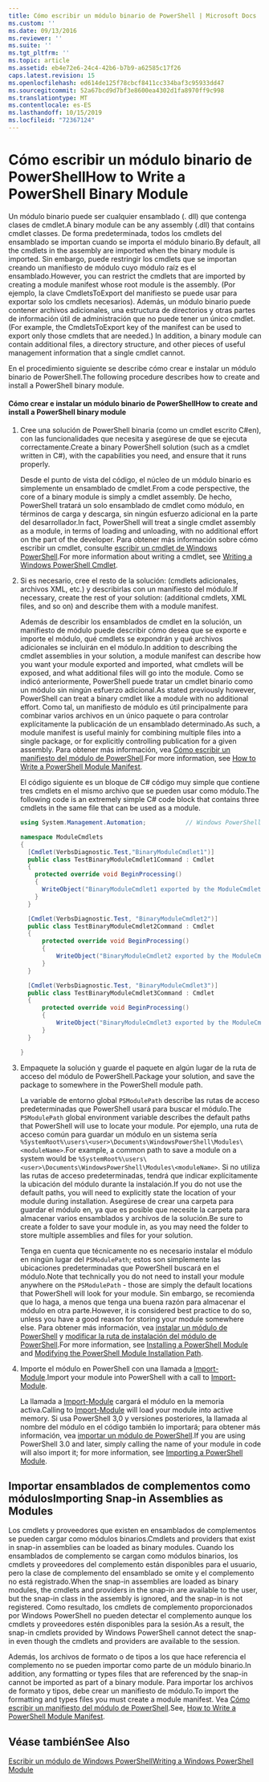 ```yaml
---
title: Cómo escribir un módulo binario de PowerShell | Microsoft Docs
ms.custom: ''
ms.date: 09/13/2016
ms.reviewer: ''
ms.suite: ''
ms.tgt_pltfrm: ''
ms.topic: article
ms.assetid: eb4e72e6-24c4-42b6-b7b9-a62585c17f26
caps.latest.revision: 15
ms.openlocfilehash: ed614de125f78cbcf8411cc334baf3c95933dd47
ms.sourcegitcommit: 52a67bcd9d7bf3e8600ea4302d1fa8970ff9c998
ms.translationtype: MT
ms.contentlocale: es-ES
ms.lasthandoff: 10/15/2019
ms.locfileid: "72367124"
---
```

# <a name="how-to-write-a-powershell-binary-module"></a><span data-ttu-id="a99d2-102">Cómo escribir un módulo binario de PowerShell</span><span class="sxs-lookup"><span data-stu-id="a99d2-102">How to Write a PowerShell Binary Module</span></span>

<span data-ttu-id="a99d2-103">Un módulo binario puede ser cualquier ensamblado (. dll) que contenga clases de cmdlet.</span><span class="sxs-lookup"><span data-stu-id="a99d2-103">A binary module can be any assembly (.dll) that contains cmdlet classes.</span></span> <span data-ttu-id="a99d2-104">De forma predeterminada, todos los cmdlets del ensamblado se importan cuando se importa el módulo binario.</span><span class="sxs-lookup"><span data-stu-id="a99d2-104">By default, all the cmdlets in the assembly are imported when the binary module is imported.</span></span> <span data-ttu-id="a99d2-105">Sin embargo, puede restringir los cmdlets que se importan creando un manifiesto de módulo cuyo módulo raíz es el ensamblado.</span><span class="sxs-lookup"><span data-stu-id="a99d2-105">However, you can restrict the cmdlets that are imported by creating a module manifest whose root module is the assembly.</span></span> <span data-ttu-id="a99d2-106">(Por ejemplo, la clave CmdletsToExport del manifiesto se puede usar para exportar solo los cmdlets necesarios). Además, un módulo binario puede contener archivos adicionales, una estructura de directorios y otras partes de información útil de administración que no puede tener un único cmdlet.</span><span class="sxs-lookup"><span data-stu-id="a99d2-106">(For example, the CmdletsToExport key of the manifest can be used to export only those cmdlets that are needed.) In addition, a binary module can contain additional files, a directory structure, and other pieces of useful management information that a single cmdlet cannot.</span></span>

<span data-ttu-id="a99d2-107">En el procedimiento siguiente se describe cómo crear e instalar un módulo binario de PowerShell.</span><span class="sxs-lookup"><span data-stu-id="a99d2-107">The following procedure describes how to create and install a PowerShell binary module.</span></span>

#### <a name="how-to-create-and-install-a-powershell-binary-module"></a><span data-ttu-id="a99d2-108">Cómo crear e instalar un módulo binario de PowerShell</span><span class="sxs-lookup"><span data-stu-id="a99d2-108">How to create and install a PowerShell binary module</span></span>

1. <span data-ttu-id="a99d2-109">Cree una solución de PowerShell binaria (como un cmdlet escrito C#en), con las funcionalidades que necesita y asegúrese de que se ejecuta correctamente.</span><span class="sxs-lookup"><span data-stu-id="a99d2-109">Create a binary PowerShell solution (such as a cmdlet written in C#), with the capabilities you need, and ensure that it runs properly.</span></span>

   <span data-ttu-id="a99d2-110">Desde el punto de vista del código, el núcleo de un módulo binario es simplemente un ensamblado de cmdlet.</span><span class="sxs-lookup"><span data-stu-id="a99d2-110">From a code perspective, the core of a binary module is simply a cmdlet assembly.</span></span> <span data-ttu-id="a99d2-111">De hecho, PowerShell tratará un solo ensamblado de cmdlet como módulo, en términos de carga y descarga, sin ningún esfuerzo adicional en la parte del desarrollador.</span><span class="sxs-lookup"><span data-stu-id="a99d2-111">In fact, PowerShell will treat a single cmdlet assembly as a module, in terms of loading and unloading, with no additional effort on the part of the developer.</span></span> <span data-ttu-id="a99d2-112">Para obtener más información sobre cómo escribir un cmdlet, consulte [escribir un cmdlet de Windows PowerShell](../cmdlet/writing-a-windows-powershell-cmdlet.md).</span><span class="sxs-lookup"><span data-stu-id="a99d2-112">For more information about writing a cmdlet, see [Writing a Windows PowerShell Cmdlet](../cmdlet/writing-a-windows-powershell-cmdlet.md).</span></span>

2. <span data-ttu-id="a99d2-113">Si es necesario, cree el resto de la solución: (cmdlets adicionales, archivos XML, etc.) y describirlas con un manifiesto del módulo.</span><span class="sxs-lookup"><span data-stu-id="a99d2-113">If necessary, create the rest of your solution: (additional cmdlets, XML files, and so on) and describe them with a module manifest.</span></span>

   <span data-ttu-id="a99d2-114">Además de describir los ensamblados de cmdlet en la solución, un manifiesto de módulo puede describir cómo desea que se exporte e importe el módulo, qué cmdlets se expondrán y qué archivos adicionales se incluirán en el módulo.</span><span class="sxs-lookup"><span data-stu-id="a99d2-114">In addition to describing the cmdlet assemblies in your solution, a module manifest can describe how you want your module exported and imported, what cmdlets will be exposed, and what additional files will go into the module.</span></span>
   <span data-ttu-id="a99d2-115">Como se indicó anteriormente, PowerShell puede tratar un cmdlet binario como un módulo sin ningún esfuerzo adicional.</span><span class="sxs-lookup"><span data-stu-id="a99d2-115">As stated previously however, PowerShell can treat a binary cmdlet like a module with no additional effort.</span></span>
   <span data-ttu-id="a99d2-116">Como tal, un manifiesto de módulo es útil principalmente para combinar varios archivos en un único paquete o para controlar explícitamente la publicación de un ensamblado determinado.</span><span class="sxs-lookup"><span data-stu-id="a99d2-116">As such, a module manifest is useful mainly for combining multiple files into a single package, or for explicitly controlling publication for a given assembly.</span></span>
   <span data-ttu-id="a99d2-117">Para obtener más información, vea [Cómo escribir un manifiesto del módulo de PowerShell](how-to-write-a-powershell-module-manifest.md).</span><span class="sxs-lookup"><span data-stu-id="a99d2-117">For more information, see [How to Write a PowerShell Module Manifest](how-to-write-a-powershell-module-manifest.md).</span></span>

   <span data-ttu-id="a99d2-118">El código siguiente es un bloque de C# código muy simple que contiene tres cmdlets en el mismo archivo que se pueden usar como módulo.</span><span class="sxs-lookup"><span data-stu-id="a99d2-118">The following code is an extremely simple C# code block that contains three cmdlets in the same file that can be used as a module.</span></span>

   ```csharp
   using System.Management.Automation;           // Windows PowerShell namespace.

   namespace ModuleCmdlets
   {
     [Cmdlet(VerbsDiagnostic.Test,"BinaryModuleCmdlet1")]
     public class TestBinaryModuleCmdlet1Command : Cmdlet
     {
       protected override void BeginProcessing()
       {
         WriteObject("BinaryModuleCmdlet1 exported by the ModuleCmdlets module.");
       }
     }

     [Cmdlet(VerbsDiagnostic.Test, "BinaryModuleCmdlet2")]
     public class TestBinaryModuleCmdlet2Command : Cmdlet
     {
         protected override void BeginProcessing()
         {
             WriteObject("BinaryModuleCmdlet2 exported by the ModuleCmdlets module.");
         }
     }

     [Cmdlet(VerbsDiagnostic.Test, "BinaryModuleCmdlet3")]
     public class TestBinaryModuleCmdlet3Command : Cmdlet
     {
         protected override void BeginProcessing()
         {
             WriteObject("BinaryModuleCmdlet3 exported by the ModuleCmdlets module.");
         }
     }

   }
   ```

3. <span data-ttu-id="a99d2-119">Empaquete la solución y guarde el paquete en algún lugar de la ruta de acceso del módulo de PowerShell.</span><span class="sxs-lookup"><span data-stu-id="a99d2-119">Package your solution, and save the package to somewhere in the PowerShell module path.</span></span>

   <span data-ttu-id="a99d2-120">La variable de entorno global `PSModulePath` describe las rutas de acceso predeterminadas que PowerShell usará para buscar el módulo.</span><span class="sxs-lookup"><span data-stu-id="a99d2-120">The `PSModulePath` global environment variable describes the default paths that PowerShell will use to locate your module.</span></span> <span data-ttu-id="a99d2-121">Por ejemplo, una ruta de acceso común para guardar un módulo en un sistema sería `%SystemRoot%\users\<user>\Documents\WindowsPowerShell\Modules\<moduleName>`.</span><span class="sxs-lookup"><span data-stu-id="a99d2-121">For example, a common path to save a module on a system would be `%SystemRoot%\users\<user>\Documents\WindowsPowerShell\Modules\<moduleName>`.</span></span> <span data-ttu-id="a99d2-122">Si no utiliza las rutas de acceso predeterminadas, tendrá que indicar explícitamente la ubicación del módulo durante la instalación.</span><span class="sxs-lookup"><span data-stu-id="a99d2-122">If you do not use the default paths, you will need to explicitly state the location of your module during installation.</span></span> <span data-ttu-id="a99d2-123">Asegúrese de crear una carpeta para guardar el módulo en, ya que es posible que necesite la carpeta para almacenar varios ensamblados y archivos de la solución.</span><span class="sxs-lookup"><span data-stu-id="a99d2-123">Be sure to create a folder to save your module in, as you may need the folder to store multiple assemblies and files for your solution.</span></span>

   <span data-ttu-id="a99d2-124">Tenga en cuenta que técnicamente no es necesario instalar el módulo en ningún lugar del `PSModulePath`; estos son simplemente las ubicaciones predeterminadas que PowerShell buscará en el módulo.</span><span class="sxs-lookup"><span data-stu-id="a99d2-124">Note that technically you do not need to install your module anywhere on the `PSModulePath` - those are simply the default locations that PowerShell will look for your module.</span></span> <span data-ttu-id="a99d2-125">Sin embargo, se recomienda que lo haga, a menos que tenga una buena razón para almacenar el módulo en otra parte.</span><span class="sxs-lookup"><span data-stu-id="a99d2-125">However, it is considered best practice to do so, unless you have a good reason for storing your module somewhere else.</span></span> <span data-ttu-id="a99d2-126">Para obtener más información, vea [instalar un módulo de PowerShell](./installing-a-powershell-module.md) y [modificar la ruta de instalación del módulo de PowerShell](./modifying-the-psmodulepath-installation-path.md).</span><span class="sxs-lookup"><span data-stu-id="a99d2-126">For more information, see [Installing a PowerShell Module](./installing-a-powershell-module.md) and [Modifying the PowerShell Module Installation Path](./modifying-the-psmodulepath-installation-path.md).</span></span>

4. <span data-ttu-id="a99d2-127">Importe el módulo en PowerShell con una llamada a [Import-Module](/powershell/module/Microsoft.PowerShell.Core/Import-Module).</span><span class="sxs-lookup"><span data-stu-id="a99d2-127">Import your module into PowerShell with a call to [Import-Module](/powershell/module/Microsoft.PowerShell.Core/Import-Module).</span></span>

   <span data-ttu-id="a99d2-128">La llamada a [Import-Module](/powershell/module/Microsoft.PowerShell.Core/Import-Module) cargará el módulo en la memoria activa.</span><span class="sxs-lookup"><span data-stu-id="a99d2-128">Calling to [Import-Module](/powershell/module/Microsoft.PowerShell.Core/Import-Module) will load your module into active memory.</span></span> <span data-ttu-id="a99d2-129">Si usa PowerShell 3,0 y versiones posteriores, la llamada al nombre del módulo en el código también lo importará; para obtener más información, vea [importar un módulo de PowerShell](./importing-a-powershell-module.md).</span><span class="sxs-lookup"><span data-stu-id="a99d2-129">If you are using PowerShell 3.0 and later, simply calling the name of your module in code will also import it; for more information, see [Importing a PowerShell Module](./importing-a-powershell-module.md).</span></span>

## <a name="importing-snap-in-assemblies-as-modules"></a><span data-ttu-id="a99d2-130">Importar ensamblados de complementos como módulos</span><span class="sxs-lookup"><span data-stu-id="a99d2-130">Importing Snap-in Assemblies as Modules</span></span>

<span data-ttu-id="a99d2-131">Los cmdlets y proveedores que existen en ensamblados de complementos se pueden cargar como módulos binarios.</span><span class="sxs-lookup"><span data-stu-id="a99d2-131">Cmdlets and providers that exist in snap-in assemblies can be loaded as binary modules.</span></span> <span data-ttu-id="a99d2-132">Cuando los ensamblados de complemento se cargan como módulos binarios, los cmdlets y proveedores del complemento están disponibles para el usuario, pero la clase de complemento del ensamblado se omite y el complemento no está registrado.</span><span class="sxs-lookup"><span data-stu-id="a99d2-132">When the snap-in assemblies are loaded as binary modules, the cmdlets and providers in the snap-in are available to the user, but the snap-in class in the assembly is ignored, and the snap-in is not registered.</span></span> <span data-ttu-id="a99d2-133">Como resultado, los cmdlets de complemento proporcionados por Windows PowerShell no pueden detectar el complemento aunque los cmdlets y proveedores estén disponibles para la sesión.</span><span class="sxs-lookup"><span data-stu-id="a99d2-133">As a result, the snap-in cmdlets provided by Windows PowerShell cannot detect the snap-in even though the cmdlets and providers are available to the session.</span></span>

<span data-ttu-id="a99d2-134">Además, los archivos de formato o de tipos a los que hace referencia el complemento no se pueden importar como parte de un módulo binario.</span><span class="sxs-lookup"><span data-stu-id="a99d2-134">In addition, any formatting or types files that are referenced by the snap-in cannot be imported as part of a binary module.</span></span>
<span data-ttu-id="a99d2-135">Para importar los archivos de formato y tipos, debe crear un manifiesto de módulo.</span><span class="sxs-lookup"><span data-stu-id="a99d2-135">To import the formatting and types files you must create a module manifest.</span></span>
<span data-ttu-id="a99d2-136">Vea [Cómo escribir un manifiesto del módulo de PowerShell](how-to-write-a-powershell-module-manifest.md).</span><span class="sxs-lookup"><span data-stu-id="a99d2-136">See, [How to Write a PowerShell Module Manifest](how-to-write-a-powershell-module-manifest.md).</span></span>

## <a name="see-also"></a><span data-ttu-id="a99d2-137">Véase también</span><span class="sxs-lookup"><span data-stu-id="a99d2-137">See Also</span></span>

[<span data-ttu-id="a99d2-138">Escribir un módulo de Windows PowerShell</span><span class="sxs-lookup"><span data-stu-id="a99d2-138">Writing a Windows PowerShell Module</span></span>](./writing-a-windows-powershell-module.md)
